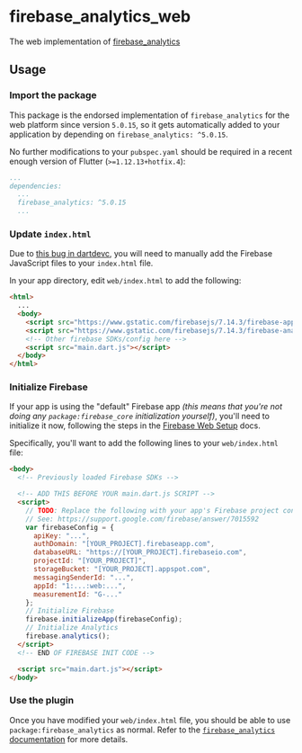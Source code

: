 # firebase_analytics_web

The web implementation of [firebase_analytics][1]

## Usage

### Import the package

This package is the endorsed implementation of `firebase_analytics` for the web platform since version `5.0.15`, so it gets automatically added to your application by depending on `firebase_analytics: ^5.0.15`.

No further modifications to your `pubspec.yaml` should be required in a recent enough version of Flutter (`>=1.12.13+hotfix.4`):

```yaml
...
dependencies:
  ...
  firebase_analytics: ^5.0.15
  ...
```

### Update `index.html`

Due to [this bug in dartdevc][2], you will need to manually add the Firebase
JavaScript files to your `index.html` file.

In your app directory, edit `web/index.html` to add the following:

```html
<html>
  ...
  <body>
    <script src="https://www.gstatic.com/firebasejs/7.14.3/firebase-app.js"></script>
    <script src="https://www.gstatic.com/firebasejs/7.14.3/firebase-analytics.js"></script>
    <!-- Other firebase SDKs/config here -->
    <script src="main.dart.js"></script>
  </body>
</html>
```

### Initialize Firebase

If your app is using the "default" Firebase app _(this means that you're not doing any `package:firebase_core` initialization yourself)_,
you'll need to initialize it now, following the steps in the [Firebase Web Setup][3] docs.

Specifically, you'll want to add the following lines to your `web/index.html` file:

```html
<body>
  <!-- Previously loaded Firebase SDKs -->

  <!-- ADD THIS BEFORE YOUR main.dart.js SCRIPT -->
  <script>
    // TODO: Replace the following with your app's Firebase project configuration.
    // See: https://support.google.com/firebase/answer/7015592
    var firebaseConfig = {
      apiKey: "...",
      authDomain: "[YOUR_PROJECT].firebaseapp.com",
      databaseURL: "https://[YOUR_PROJECT].firebaseio.com",
      projectId: "[YOUR_PROJECT]",
      storageBucket: "[YOUR_PROJECT].appspot.com",
      messagingSenderId: "...",
      appId: "1:...:web:...",
      measurementId: "G-..."
    };
    // Initialize Firebase
    firebase.initializeApp(firebaseConfig);
    // Initialize Analytics
    firebase.analytics();
  </script>
  <!-- END OF FIREBASE INIT CODE -->

  <script src="main.dart.js"></script>
</body>
```

### Use the plugin

Once you have modified your `web/index.html` file, you should be able to use `package:firebase_analytics` as normal. Refer to the [`firebase_analytics` documentation][4] for more details.

[1]: https://pub.dev/packages/firebase_analytics
[2]: https://github.com/dart-lang/sdk/issues/33979
[3]: https://firebase.google.com/docs/web/setup#add-sdks-initialize
[4]: ../firebase_analytics
